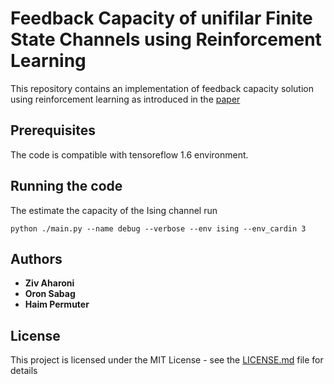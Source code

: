 # Feedback Capacity of unifilar Finite State Channels using Reinforcement Learning

This repository contains an implementation of feedback capacity solution using reinforcement learning as introduced in the [paper](https://arxiv.org/pdf/2001.09685.pdf)

## Prerequisites

The code is compatible with tensoreflow 1.6 environment.


## Running the code

The estimate the capacity of the Ising channel run
```
python ./main.py --name debug --verbose --env ising --env_cardin 3
```

## Authors

* **Ziv Aharoni** 
* **Oron Sabag** 
* **Haim Permuter** 


## License

This project is licensed under the MIT License - see the [LICENSE.md](LICENSE.md) file for details
